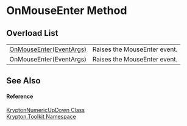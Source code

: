 # OnMouseEnter Method


## Overload List
<table>
<tr>
<td><a href="adbc5066-9097-6cdf-220f-255d1033a2a0.md">OnMouseEnter(EventArgs)</a></td>
<td>Raises the MouseEnter event.</td></tr>
<tr>
<td>OnMouseEnter(EventArgs)</td>
<td>Raises the MouseEnter event.</td></tr>
</table>

## See Also


#### Reference
<a href="f775e1c8-d9c8-e1fb-1da4-8807a9c2f3fc.md">KryptonNumericUpDown Class</a>  
<a href="79d2eac2-21f4-54ff-7552-b20c33c30600.md">Krypton.Toolkit Namespace</a>  
